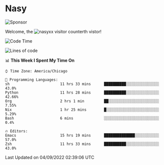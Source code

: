 # Nasy

<!--
<p align="center">
<img height="200" src="https://github-readme-stats.vercel.app/api?username=nasyxx&count_private=true&show_icons=true&theme=dracula&include_all_commits=true"/>
<img height="200" src="https://github-readme-stats.vercel.app/api/top-langs/?username=nasyxx&theme=dracula&hide=html,jupyter+notebook&count_private=true&show_icons=true"/>
</p>

  
----------------
-->

![Sponsor](https://img.shields.io/static/v1.svg?label=Sponsor&message=%E2%9D%A4&logo=GitHub&style=flat&color=pink)
 
Welcome, the ![nasyxx visitor counter](https://count.getloli.com/get/@nasyxx?theme=rule34)th vistor!
 
<!--START_SECTION:waka-->
![Code Time](http://img.shields.io/badge/Code%20Time-2%2C611%20hrs%204%20mins-blue)

![Lines of code](https://img.shields.io/badge/From%20Hello%20World%20I%27ve%20Written-5%20Million%20lines%20of%20code-blue)

📊 **This Week I Spent My Time On** 

```text
⌚︎ Time Zone: America/Chicago

💬 Programming Languages: 
sh                       11 hrs 33 mins      ██████████░░░░░░░░░░░░░░░   43.0% 
Python                   11 hrs 28 mins      ██████████░░░░░░░░░░░░░░░   42.66% 
Org                      2 hrs 1 min         ██░░░░░░░░░░░░░░░░░░░░░░░   7.55% 
Nix                      1 hr 25 mins        █░░░░░░░░░░░░░░░░░░░░░░░░   5.29% 
Bash                     6 mins              ░░░░░░░░░░░░░░░░░░░░░░░░░   0.4%

🔥 Editors: 
Emacs                    15 hrs 19 mins      ██████████████░░░░░░░░░░░   57.0% 
Zsh                      11 hrs 33 mins      ██████████░░░░░░░░░░░░░░░   43.0%

```


 Last Updated on 04/09/2022 02:39:06 UTC
<!--END_SECTION:waka-->

<!-- ![visitors](https://visitor-badge.laobi.icu/badge?page_id=nasyxx.nasyxx) -->
